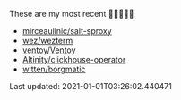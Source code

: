 These are my most recent 🌟🌟🌟🌟🌟

* [mirceaulinic/salt-sproxy](https://github.com/mirceaulinic/salt-sproxy)
* [wez/wezterm](https://github.com/wez/wezterm)
* [ventoy/Ventoy](https://github.com/ventoy/Ventoy)
* [Altinity/clickhouse-operator](https://github.com/Altinity/clickhouse-operator)
* [witten/borgmatic](https://github.com/witten/borgmatic)

Last updated: 2021-01-01T03:26:02.440471
